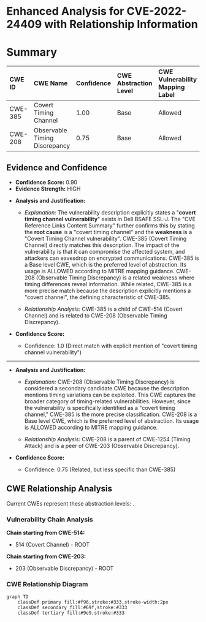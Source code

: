 # Enhanced Analysis for CVE-2022-24409 with Relationship Information

# Summary
| CWE ID  | CWE Name                      | Confidence | CWE Abstraction Level | CWE Vulnerability Mapping Label | CWE-Vulnerability Mapping Notes |
| :-------- | :---------------------------- | :--------- | :-------------------- | :------------------------------ | :---------------------------- |
| CWE-385 | Covert Timing Channel | 1.00      | Base                  | Allowed                         | Acceptable-Use                |
| CWE-208 | Observable Timing Discrepancy | 0.75      | Base                  | Allowed                         | Acceptable-Use                |

## Evidence and Confidence

*   **Confidence Score:** 0.90
*   **Evidence Strength:** HIGH

- **Analysis and Justification:**
  - *Explanation:* The vulnerability description explicitly states a "**covert timing channel vulnerability**" exists in Dell BSAFE SSL-J. The "CVE Reference Links Content Summary" further confirms this by stating the **root cause** is a "covert timing channel" and the **weakness** is a "Covert Timing Channel vulnerability". CWE-385 (Covert Timing Channel) directly matches this description. The impact of the vulnerability is that it can compromise the affected system, and attackers can eavesdrop on encrypted communications. CWE-385 is a Base level CWE, which is the preferred level of abstraction. Its usage is ALLOWED according to MITRE mapping guidance. CWE-208 (Observable Timing Discrepancy) is a related weakness where timing differences reveal information. While related, CWE-385 is a more precise match because the description explicitly mentions a "covert channel", the defining characteristic of CWE-385.
  
  - *Relationship Analysis:* CWE-385 is a child of CWE-514 (Covert Channel) and is related to CWE-208 (Observable Timing Discrepancy).

- **Confidence Score:**
  - Confidence: 1.0 (Direct match with explicit mention of "covert timing channel vulnerability")

---

- **Analysis and Justification:**
  - *Explanation:* CWE-208 (Observable Timing Discrepancy) is considered a secondary candidate CWE because the description mentions timing variations can be exploited. This CWE captures the broader category of timing-related vulnerabilities. However, since the vulnerability is specifically identified as a "covert timing channel," CWE-385 is the more precise classification. CWE-208 is a Base level CWE, which is the preferred level of abstraction. Its usage is ALLOWED according to MITRE mapping guidance.

  - *Relationship Analysis:* CWE-208 is a parent of CWE-1254 (Timing Attack) and is a peer of CWE-203 (Observable Discrepancy).

- **Confidence Score:**
  - Confidence: 0.75 (Related, but less specific than CWE-385)


## CWE Relationship Analysis

Current CWEs represent these abstraction levels: .


### Vulnerability Chain Analysis

**Chain starting from CWE-514:**
- 514 (Covert Channel) - ROOT


**Chain starting from CWE-203:**
- 203 (Observable Discrepancy) - ROOT



### CWE Relationship Diagram

```mermaid
graph TD
    classDef primary fill:#f96,stroke:#333,stroke-width:2px
    classDef secondary fill:#69f,stroke:#333
    classDef tertiary fill:#9e9,stroke:#333
```
